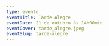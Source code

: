 ```yaml
---
type: evento
eventTitle: Tarde Alegre
eventDate: 21 de outubro às 14h00min
eventCover: tarde_alegre.jpeg
eventSlug: tarde-alegre
---
```

